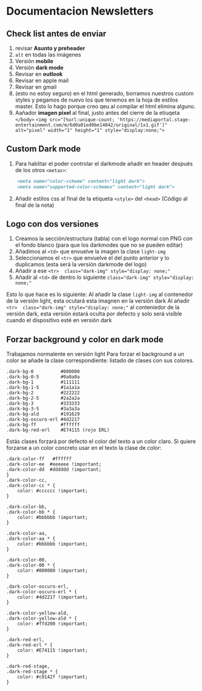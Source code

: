# Documentacion Newsletters
## Check list antes de enviar
1. revisar __Asunto y preheader__
2. `alt` en todas las imágenes
3. Versión __mobile__
4. Versión __dark mode__
5. Revisar en __outlook__
6. Revisar en apple mail
7. Revisar en gmail
8. (esto no estoy seguro) en el html generado, borramos nuestros custom styles y pegamos de nuevo los que tenemos en la hoja de estilos master. Esto lo hago porque creo qeu al compilar el html elimina alguno.
9. Aañador __imagen pixel__ al final, justo antes del cierre de la etiuqeta `</body>`
`<img src="[%url:unique-count; 'https://mediaportal.stage-entertainment.com/m/6d0a01ed0be14042/original/1x1.gif']" alt="pixel" width="1" height="1" style="display:none;">`




## Custom Dark mode
1. Para hablitar el poder controlar el darkmode  añadir en header después de los otros `<metas>`:
```markdown
    <meta name="color-scheme" content="light dark">
    <meta name="supported-color-schemes" content="light dark">
```

2. Añadir estilos css al final de la etiqueta `<style>` del `<head>`
	(Código al final de la nota)

## Logo con dos versiones
1. Creamos la sección/estructura (tabla) con el logo normal con PNG con el fondo blanco (para que los darkmodes que no se pueden editar)
2. Añadimos al `<td>` que envuelve la imagen la clase `light-img`
3. Seleccionamos el `<tr>` que envuelve el <td> del punto anterior y lo duplicamos (esta será la versión darkmode del logo)
4. Añadir a ese `<tr>  class="dark-img" style="display: none;"`
5. Añadir al `<td>` de dentro lo siguiente `class="dark-img" style="display: none;"`
    
Esto lo que hace es lo siguiente:
Al añadir la clase `light-img` al contenedor de la versión light, esta ocutará esta imagnen en la versión dark
Al añadir `<tr>  class="dark-img" style="display: none;"` al conteniedor de la versión dark, esta versión estará oculta por defecto y solo será visible cuando el dispositivo esté en versión dark

## Forzar background y color en dark mode

Trabajamos normalente en versión light
Para forzar el background a un color se añade la clase correspondiente:
listado de clases con sus colores.

    .dark-bg-0          #000000
    .dark-bg-0-5        #0a0a0a
    .dark-bg-1          #111111
    .dark-bg-1-5        #1a1a1a
    .dark-bg-2          #222222
    .dark-bg-2-5        #2a2a2a
    .dark-bg-3          #333333
    .dark-bg-3-5        #3a3a3a
    .dark-bg-ald        #191629
    .dark-bg-oscuro-erl #4d2217 
    .dark-bg-ff         #ffffff
    .dark-bg-red-erl    #E74115 (rojo ERL)

Estás clases forzará por defecto el color del texto a un color claro.
Si quiere forzarse a un color concreto usar en el texto la clase de color:

    .dark-color-ff   #ffffff
    .dark-color-ee  #eeeeee !important;
    .dark-color-dd  #dddddd !important;
    }
    .dark-color-cc,
    .dark-color-cc * {
        color: #cccccc !important;
    }

    .dark-color-bb,
    .dark-color-bb * {
        color: #bbbbbb !important;
    }

    .dark-color-aa,
    .dark-color-aa * {
        color: #bbbbbb !important;
    }

    .dark-color-00,
    .dark-color-00 * {
        color: #000000 !important;
    }

    .dark-color-oscuro-erl,
    .dark-color-oscuro-erl * {
        color: #4d2217 !important;
    }

    .dark-color-yellow-ald,
    .dark-color-yellow-ald * {
        color: #ffd200 !important;
    }

    .dark-red-erl,
    .dark-red-erl * {
        color: #E74115 !important;
    }

    .dark-red-stage,
    .dark-red-stage * {
        color: #c9142f !important;
    }
